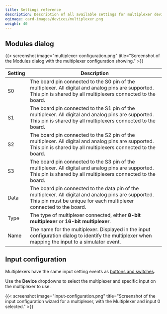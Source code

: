 ```yaml
---
title: Settings reference
description: Description of all available settings for multiplexer devices and input configurations using multiplexers.
ogimage: card-images/devices/multiplexer.png
weight: 40
---
```


## Modules dialog

{{< screenshot image="multiplexer-configuration.png" title="Screenshot of the Modules dialog with the multiplexer configuration showing." >}}

| Setting | Description                                                                                                                                                                 |
| ------- | --------------------------------------------------------------------------------------------------------------------------------------------------------------------------- |
| S0      | The board pin connected to the S0 pin of the multiplexer. All digital and analog pins are supported. This pin is shared by all multiplexers connected to the board.         |
| S1      | The board pin connected to the S1 pin of the multiplexer. All digital and analog pins are supported. This pin is shared by all multiplexers connected to the board.         |
| S2      | The board pin connected to the S2 pin of the multiplexer. All digital and analog pins are supported. This pin is shared by all multiplexers connected to the board.         |
| S3      | The board pin connected to the S3 pin of the multiplexer. All digital and analog pins are supported. This pin is shared by all multiplexers connected to the board.         |
| Data    | The board pin connected to the data pin of the multiplexer. All digital and analog pins are supported. This pin must be unique for each multiplexer connected to the board. |
| Type    | The type of multiplexer connected, either **8-bit multiplexer** or **16-bit multiplexer**.                                                                                  |
| Name    | The name for the multiplexer. Displayed in the input configuration dialog to identify the multiplexer when mapping the input to a simulator event.                          |

## Input configuration

Multiplexers have the same input setting events as [buttons and switches](/devices/button-switch/settings-reference/#input-configuration).

Use the **Device** dropdowns to select the multiplexer and specific input on the multiplexer to use.

{{< screenshot image="input-configuration.png" title="Screenshot of the input configuration wizard for a multiplexer, with the Multiplexer and input 0 selected." >}}
